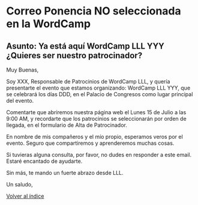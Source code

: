 # Correo Ponencia NO seleccionada en la WordCamp

## Asunto: Ya está aquí WordCamp LLL YYY ¿Quieres ser nuestro patrocinador?

Muy Buenas,

Soy XXX, Responsable de Patrocinios de WordCamp LLL, y quería presentarte el evento que estamos organizando: WordCamp LLL YYY, que se celebrará los días DDD, en el Palacio de Congresos como lugar principal del evento.

Comentarte que abriremos nuestra página web el Lunes 15 de Julio a las 9:00 AM, y recordarte que los patrocinios se seleccionarán por orden de llegada, en el formulario de Alta de Patrocinador.

En nombre de mis compañeros y el mío propio, esperamos veros por el evento. Seguro que compartiremos y aprenderemos muchas cosas.

Si tuvieras alguna consulta, por favor, no dudes en responder a este email. Estaré encantado de ayudarte.

Sin más, te mando un fuerte abrazo desde LLL.

Un saludo,

[Volver al índice](../README.md)